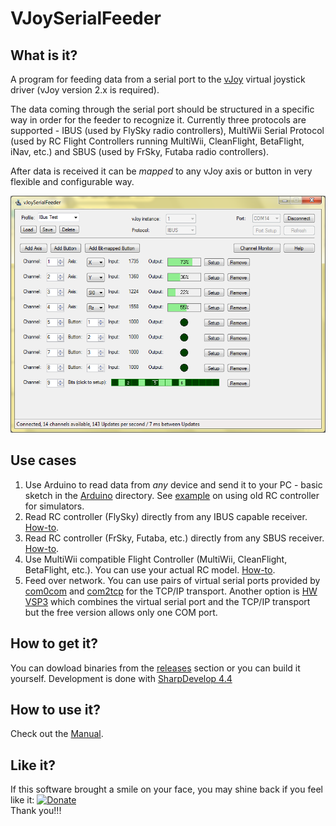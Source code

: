 
# VJoySerialFeeder #
## What is it? ##
A program for feeding data from a serial port to the [vJoy](http://vjoystick.sourceforge.net) virtual joystick driver (vJoy version 2.x is required).

The data coming through the serial port should be structured in a specific way in order for the feeder to recognize it. Currently three protocols are supported - IBUS (used by FlySky radio controllers), MultiWii Serial Protocol (used by RC Flight Controllers running MultiWii, CleanFlight, BetaFlight, iNav, etc.) and SBUS (used by FrSky, Futaba radio controllers).

After data is received it can be _mapped_ to any vJoy axis or button in very flexible and configurable way.

![Screenshot](Docs/images/screenshot.png)

## Use cases ##
1. Use Arduino to read data from _any_ device and send it to your PC - basic sketch in the [Arduino](Arduino/Joystick) directory. See [example](Docs/Arduino.md) on using old RC controller for simulators.
2. Read RC controller (FlySky) directly from any IBUS capable receiver. [How-to](Docs/FlySky.md).
3. Read RC controller (FrSky, Futaba, etc.) directly from any SBUS receiver. [How-to](Docs/Sbus.md).
4. Use MultiWii compatible Flight Controller (MultiWii, CleanFlight, BetaFlight, etc.). You can use your actual RC model. [How-to](Docs/MultiWii.md).
5. Feed over network. You can use pairs of virtual serial ports provided by [com0com](http://com0com.sourceforge.net/) and [com2tcp](https://sourceforge.net/projects/com0com/files/com2tcp) for the TCP/IP transport. Another option is [HW VSP3](https://www.hw-group.com/products/hw_vsp/index_en.html) which combines the virtual serial port and the TCP/IP transport but the free version allows only one COM port.

## How to get it? ##
You can dowload binaries from the [releases](../../releases) section or you can build it yourself. Development is done with [SharpDevelop 4.4](http://www.icsharpcode.net/opensource/sd/)

## How to use it? ##
Check out the [Manual](Docs/MANUAL.md).

## Like it?
If this software brought a smile on your face, you may shine back if you feel like it: [![Donate](https://www.paypalobjects.com/en_US/i/btn/btn_donate_SM.gif)](https://www.paypal.com/cgi-bin/webscr?cmd=_donations&business=L5789HZB5NAX4&lc=BG&currency_code=USD&bn=PP%2dDonationsBF%3abtn_donate_SM%2egif%3aNonHosted)\
Thank you!!!
